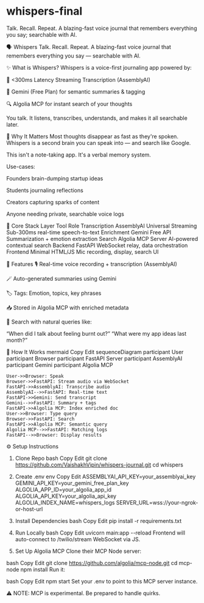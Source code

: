 # whispers-final
Talk. Recall. Repeat. A blazing-fast voice journal that remembers everything you say; searchable with AI.

🗣️ Whispers
Talk. Recall. Repeat.
A blazing-fast voice journal that remembers everything you say — searchable with AI.

✨ What is Whispers?
Whispers is a voice-first journaling app powered by:

🧠 <300ms Latency Streaming Transcription (AssemblyAI)

💬 Gemini (Free Plan) for semantic summaries & tagging

🔍 Algolia MCP for instant search of your thoughts

You talk. It listens, transcribes, understands, and makes it all searchable later.

🧪 Why It Matters
Most thoughts disappear as fast as they're spoken. Whispers is a second brain you can speak into — and search like Google.

This isn't a note-taking app.
It's a verbal memory system.

Use-cases:

Founders brain-dumping startup ideas

Students journaling reflections

Creators capturing sparks of content

Anyone needing private, searchable voice logs

🧩 Core Stack
Layer	Tool	Role
Transcription	AssemblyAI Universal Streaming	Sub-300ms real-time speech-to-text
Enrichment	Gemini Free API	Summarization + emotion extraction
Search	Algolia MCP Server	AI-powered contextual search
Backend	FastAPI	WebSocket relay, data orchestration
Frontend	Minimal HTML/JS	Mic recording, display, search UI

🧠 Features
🎙️ Real-time voice recording + transcription (AssemblyAI)

🪄 Auto-generated summaries using Gemini

🏷️ Tags: Emotion, topics, key phrases

📥 Stored in Algolia MCP with enriched metadata

🔎 Search with natural queries like:

“When did I talk about feeling burnt out?”
“What were my app ideas last month?”

🚀 How It Works
mermaid
Copy
Edit
sequenceDiagram
    participant User
    participant Browser
    participant FastAPI Server
    participant AssemblyAI
    participant Gemini
    participant Algolia MCP

    User->>Browser: Speak
    Browser->>FastAPI: Stream audio via WebSocket
    FastAPI->>AssemblyAI: Transcribe audio
    AssemblyAI-->>FastAPI: Real-time text
    FastAPI->>Gemini: Send transcript
    Gemini-->>FastAPI: Summary + tags
    FastAPI->>Algolia MCP: Index enriched doc
    User->>Browser: Type query
    Browser->>FastAPI: Search
    FastAPI->>Algolia MCP: Semantic query
    Algolia MCP-->>FastAPI: Matching logs
    FastAPI-->>Browser: Display results
⚙️ Setup Instructions
1. Clone Repo
bash
Copy
Edit
git clone https://github.com/VaishakhVipin/whispers-journal.git
cd whispers
2. Create .env
env
Copy
Edit
ASSEMBLYAI_API_KEY=your_assemblyai_key
GEMINI_API_KEY=your_gemini_free_plan_key
ALGOLIA_APP_ID=your_algolia_app_id
ALGOLIA_API_KEY=your_algolia_api_key
ALGOLIA_INDEX_NAME=whispers_logs
SERVER_URL=wss://your-ngrok-or-host-url
3. Install Dependencies
bash
Copy
Edit
pip install -r requirements.txt
4. Run Locally
bash
Copy
Edit
uvicorn main:app --reload
Frontend will auto-connect to /twilio/stream WebSocket via JS.

5. Set Up Algolia MCP
Clone their MCP Node server:

bash
Copy
Edit
git clone https://github.com/algolia/mcp-node.git
cd mcp-node
npm install
Run it:

bash
Copy
Edit
npm start
Set your .env to point to this MCP server instance.

⚠️ NOTE: MCP is experimental. Be prepared to handle quirks.
